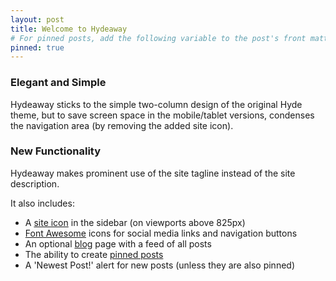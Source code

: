 ```yaml
---
layout: post
title: Welcome to Hydeaway
# For pinned posts, add the following variable to the post's front matter:
pinned: true
---
```



 <!--<p class="message">Hydeaway is a simple <a href="http://jekyllrb.com/" target="_blank">Jekyll</a> theme for personal websites and blogs that updates the original <a href="https://github.com/poole/hyde" target="_blank">Hyde</a> theme and borrows a little from the 'refreshed' <a href="https://github.com/fongandrew/hydeout" target="_blank">Hydeout</a>.</p> -->

### Elegant and Simple

Hydeaway sticks to the simple two-column design of the original Hyde theme, but to save screen space in the mobile/tablet versions, condenses the navigation area (by removing the added site icon).

### New Functionality

Hydeaway makes prominent use of the site tagline instead of the site description.

It also includes:
* A <a href="{{ site.baseurl }}/2018/05/23/site-icon">site icon</a> in the sidebar (on viewports above 825px)
* <a href="https://fontawesome.com/" target="_blank">Font Awesome</a> icons for social media links and navigation buttons
* An optional <a href="{{ site.baseurl }}/blog">blog</a> page with a feed of all posts
* The ability to create <a href="{{ site.baseurl }}/2018/05/23/pinned-posts">pinned posts</a>
* A 'Newest Post!' alert for new posts (unless they are also pinned)